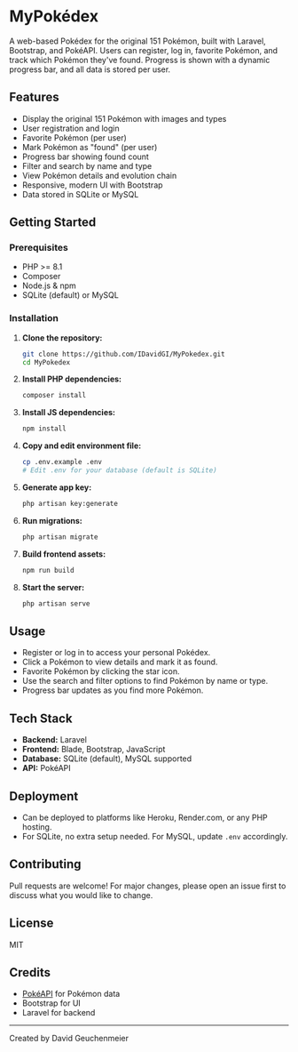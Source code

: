 # MyPokédex

A web-based Pokédex for the original 151 Pokémon, built with Laravel, Bootstrap, and PokéAPI. Users can register, log in, favorite Pokémon, and track which Pokémon they've found. Progress is shown with a dynamic progress bar, and all data is stored per user.

## Features
- Display the original 151 Pokémon with images and types
- User registration and login
- Favorite Pokémon (per user)
- Mark Pokémon as "found" (per user)
- Progress bar showing found count
- Filter and search by name and type
- View Pokémon details and evolution chain
- Responsive, modern UI with Bootstrap
- Data stored in SQLite or MySQL

## Getting Started

### Prerequisites
- PHP >= 8.1
- Composer
- Node.js & npm
- SQLite (default) or MySQL

### Installation
1. **Clone the repository:**
   ```sh
   git clone https://github.com/IDavidGI/MyPokedex.git
   cd MyPokedex
   ```
2. **Install PHP dependencies:**
   ```sh
   composer install
   ```
3. **Install JS dependencies:**
   ```sh
   npm install
   ```
4. **Copy and edit environment file:**
   ```sh
   cp .env.example .env
   # Edit .env for your database (default is SQLite)
   ```
5. **Generate app key:**
   ```sh
   php artisan key:generate
   ```
6. **Run migrations:**
   ```sh
   php artisan migrate
   ```
7. **Build frontend assets:**
   ```sh
   npm run build
   ```
8. **Start the server:**
   ```sh
   php artisan serve
   ```

## Usage
- Register or log in to access your personal Pokédex.
- Click a Pokémon to view details and mark it as found.
- Favorite Pokémon by clicking the star icon.
- Use the search and filter options to find Pokémon by name or type.
- Progress bar updates as you find more Pokémon.

## Tech Stack
- **Backend:** Laravel
- **Frontend:** Blade, Bootstrap, JavaScript
- **Database:** SQLite (default), MySQL supported
- **API:** PokéAPI

## Deployment
- Can be deployed to platforms like Heroku, Render.com, or any PHP hosting.
- For SQLite, no extra setup needed. For MySQL, update `.env` accordingly.

## Contributing
Pull requests are welcome! For major changes, please open an issue first to discuss what you would like to change.

## License
MIT

## Credits
- [PokéAPI](https://pokeapi.co/) for Pokémon data
- Bootstrap for UI
- Laravel for backend

---
Created by David Geuchenmeier
